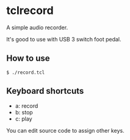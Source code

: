 # tclrecord

A simple audio recorder.

It's good to use with USB 3 switch foot pedal.

## How to use

    $ ./record.tcl

## Keyboard shortcuts

- a: record
- b: stop
- c: play

You can edit source code to assign other keys.
